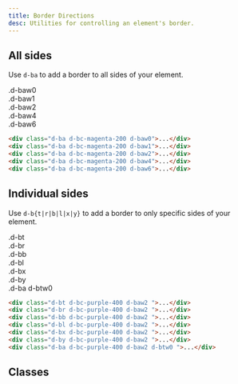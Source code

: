 ```yaml
---
title: Border Directions
desc: Utilities for controlling an element's border.
---
```


## All sides

Use `d-ba` to add a border to all sides of your element.

<code-well-header class="d-fl-col5 d-flg8 d-fw-wrap d-p24 d-bgc-magenta-100 d-bgo50 d-w100p d-hmn102">
  <div class="d-fl-center d-p16 d-ba d-bc-magenta-200 d-baw0 d-bgc-magenta-100 d-fs-200 d-fw-bold">.d-baw0</div>
  <div class="d-fl-center d-p16 d-ba d-bc-magenta-200 d-baw1 d-bgc-magenta-100 d-fs-200 d-fw-bold">.d-baw1</div>
  <div class="d-fl-center d-p16 d-ba d-bc-magenta-200 d-baw2 d-bgc-magenta-100 d-fs-200 d-fw-bold">.d-baw2</div>
  <div class="d-fl-center d-p16 d-ba d-bc-magenta-200 d-baw4 d-bgc-magenta-100 d-fs-200 d-fw-bold">.d-baw4</div>
  <div class="d-fl-center d-p16 d-ba d-bc-magenta-200 d-baw6 d-bgc-magenta-100 d-fs-200 d-fw-bold">.d-baw6</div>
</code-well-header>

```html
<div class="d-ba d-bc-magenta-200 d-baw0">...</div>
<div class="d-ba d-bc-magenta-200 d-baw1">...</div>
<div class="d-ba d-bc-magenta-200 d-baw2">...</div>
<div class="d-ba d-bc-magenta-200 d-baw4">...</div>
<div class="d-ba d-bc-magenta-200 d-baw6">...</div>
```

## Individual sides

Use `d-b{t|r|b|l|x|y}` to add a border to only specific sides of your element.

<code-well-header class="d-fl-col4 d-flg8 d-fw-wrap d-p24 d-bgc-purple-100 d-bgo50 d-w100p d-hmn102">
  <div class="d-fl-center d-p16 d-bt d-bc-purple-400 d-baw2 d-bgc-purple-100 d-fs-200 d-fw-bold">.d-bt</div>
  <div class="d-fl-center d-p16 d-br d-bc-purple-400 d-baw2 d-bgc-purple-100 d-fs-200 d-fw-bold">.d-br</div>
  <div class="d-fl-center d-p16 d-bb d-bc-purple-400 d-baw2 d-bgc-purple-100 d-fs-200 d-fw-bold">.d-bb</div>
  <div class="d-fl-center d-p16 d-bl d-bc-purple-400 d-baw2 d-bgc-purple-100 d-fs-200 d-fw-bold">.d-bl</div>
  <div class="d-fl-center d-p16 d-bx d-bc-purple-400 d-baw2 d-bgc-purple-100 d-fs-200 d-fw-bold">.d-bx</div>
  <div class="d-fl-center d-p16 d-by d-bc-purple-400 d-baw2 d-bgc-purple-100 d-fs-200 d-fw-bold">.d-by</div>
  <div class="d-fl-center d-p16 d-ba d-bc-purple-400 d-baw2 d-btw0 d-bgc-purple-100 d-fs-200 d-fw-bold">.d-ba d-btw0</div>
</code-well-header>

```html
<div class="d-bt d-bc-purple-400 d-baw2 ">...</div>
<div class="d-br d-bc-purple-400 d-baw2 ">...</div>
<div class="d-bb d-bc-purple-400 d-baw2 ">...</div>
<div class="d-bl d-bc-purple-400 d-baw2 ">...</div>
<div class="d-bx d-bc-purple-400 d-baw2 ">...</div>
<div class="d-by d-bc-purple-400 d-baw2 ">...</div>
<div class="d-ba d-bc-purple-400 d-baw2 d-btw0 ">...</div>
```

<script setup>
  import { directions } from '@data/borders.json';
</script>

## Classes

<utility-class-table>
  <template #content>
    <tbody>
      <tr v-for="i in directions">
        <th scope="row" class="d-ff-mono d-fc-purple-400 d-fw-normal d-fs-100">.d-b{{ i[0] }}</th>
        <td class="d-ff-mono d-fs-100">
          <span v-if="i === 'y'">
            border-top: var(--su1) solid currentColor !important;<br/>
            border-bottom: var(--su1) solid currentColor !important;
          </span>
          <span v-else-if="i === 'x'">
            border-right: var(--su1) solid currentColor !important;<br/>
            border-left: var(--su1) solid currentColor !important;
          </span>
          <span v-else>
            border-{{i}}: var(--su1) solid currentColor !important;
          </span>
        </td>
      </tr>
    </tbody>
  </template>
</utility-class-table>
